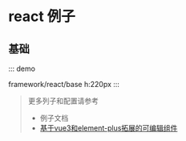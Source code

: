 # react 例子

## 基础

::: demo

framework/react/base
h:220px
:::

> 更多列子和配置请参考
> - 例子文档
> - [基于vue3和element-plus拓展的可编辑组件](/zh/framework/vue3.html#基于vue3和element-plus拓展的可编辑组件)